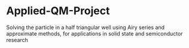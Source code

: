 # Applied-QM-Project
Solving the particle in a half triangular well using Airy series and approximate methods, for applications in solid state and semiconductor research

